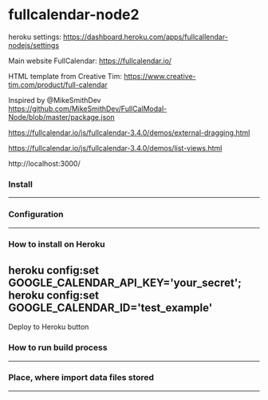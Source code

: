# fullcalendar-node2

heroku settings: https://dashboard.heroku.com/apps/fullcallendar-nodejs/settings

Main website FullCalendar: https://fullcalendar.io/

HTML template from Creative Tim: https://www.creative-tim.com/product/full-calendar

Inspired by @MikeSmithDev https://github.com/MikeSmithDev/FullCalModal-Node/blob/master/package.json

https://fullcalendar.io/js/fullcalendar-3.4.0/demos/external-dragging.html

https://fullcalendar.io/js/fullcalendar-3.4.0/demos/list-views.html

http://localhost:3000/

### Install
---
### Configuration
---
### How to install on Heroku

heroku config:set GOOGLE_CALENDAR_API_KEY='your_secret';
heroku config:set GOOGLE_CALENDAR_ID='test_example'
---
Deploy to Heroku button


### How to run build process
---
### Place, where import data files stored
---
